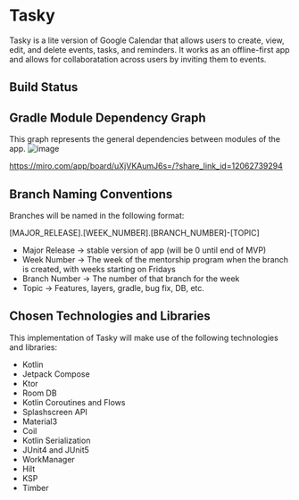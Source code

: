 # Tasky

Tasky is a lite version of Google Calendar that allows users to create, view, edit, and delete events, tasks, and reminders. It works as an offline-first app and allows for collaboratation across users by inviting them to events.

## Build Status


## Gradle Module Dependency Graph

This graph represents the general dependencies between modules of the app.
![image](https://github.com/evanadwyer-pronoid-software/Tasky/assets/170752499/be4b4169-f46c-4956-9c40-92491dcc900e)

https://miro.com/app/board/uXjVKAumJ6s=/?share_link_id=12062739294

## Branch Naming Conventions

Branches will be named in the following format:

[MAJOR_RELEASE].[WEEK_NUMBER].[BRANCH_NUMBER]-[TOPIC]
* Major Release -> stable version of app (will be 0 until end of MVP)
* Week Number -> The week of the mentorship program when the branch is created, with weeks starting on Fridays
* Branch Number -> The number of that branch for the week
* Topic -> Features, layers, gradle, bug fix, DB, etc.

## Chosen Technologies and Libraries

This implementation of Tasky will make use of the following technologies and libraries:
* Kotlin
* Jetpack Compose
* Ktor
* Room DB
* Kotlin Coroutines and Flows
* Splashscreen API
* Material3
* Coil
* Kotlin Serialization
* JUnit4 and JUnit5
* WorkManager
* Hilt
* KSP
* Timber
